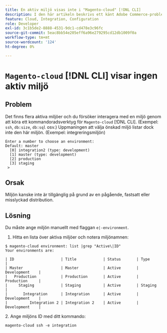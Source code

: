 ```yaml
---
title: En aktiv miljö visas inte i "Magento-cloud" [!DNL CLI]
description: I den här artikeln beskrivs ett känt Adobe Commerce-problem där "Magento-cloud" [!DNL CLI] (kommandoradsverktyget) inte visar någon aktiv miljö.
feature: Cloud, Integration, Configuration
role: Developer
exl-id: 3c1b5de2-8888-4531-9dc1-cd478e3c96fc
source-git-commit: 5eac8bb54e205eff6a96e279295cd12db1009f0a
workflow-type: tm+mt
source-wordcount: '124'
ht-degree: 0%

---
```


# `Magento-cloud` [!DNL CLI] visar ingen aktiv miljö

## Problem

Det finns flera aktiva miljöer och du försöker interagera med en miljö genom att köra ett kommandoradsverktyg för `Magento-cloud` [!DNL CLI]. (Exempel: `ssh`, `db:size`, `db:sql` osv.)
Uppmaningen att välja önskad miljö listar dock inte den här miljön. (Exempel: integreringsmiljön)

```
Enter a number to choose an environment:
Default: master
  [0] integration2 (type: development)
  [1] master (type: development)
  [2] production
  [3] staging
 >
```

## Orsak

Miljön kanske inte är tillgänglig på grund av en pågående, fastsatt eller misslyckad distribution.

## Lösning

Du måste ange miljön manuellt med flaggan `e|-environment`.

1. Hitta en lista över aktiva miljöer och notera miljönamnen:

```
$ magento-cloud environment: list |grep "Active\|ID"
Your environments are:

| ID                     | Title            | Status       | Type           |
| Master                 | Master           | Active       | Development    |
|   Production           | Production       | Active       | Production     |
|     Staging            | Staging          | Active       | Staging        |
|       Integration      | Integration      | Active       | Development    |
|          Integration 2 | Integration 2    | Active       | Development    |
```

&#x200B;2. Ange miljöns ID med ditt kommando:

`magento-cloud ssh -e integration`
